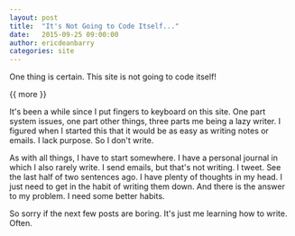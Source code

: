 ```yaml
---
layout: post
title:  "It's Not Going to Code Itself..."
date:   2015-09-25 09:00:00
author: ericdeanbarry
categories: site
--- 
```


One thing is certain. This site is not going to code itself!

{{ more }}

It's been a while since I put fingers to keyboard on this site. One part system issues, one part other things, three parts me being a lazy writer. I figured when I started this that it would be as easy as writing notes or emails. I lack purpose. So I don't write.

As with all things, I have to start somewhere. I have a personal journal in which I also rarely write. I send emails, but that's not writing. I tweet. See the last half of two sentences ago. I have plenty of thoughts in my head. I just need to get in the habit of writing them down. And there is the answer to my problem. I need some better habits.

So sorry if the next few posts are boring. It's just me learning how to write. Often.
